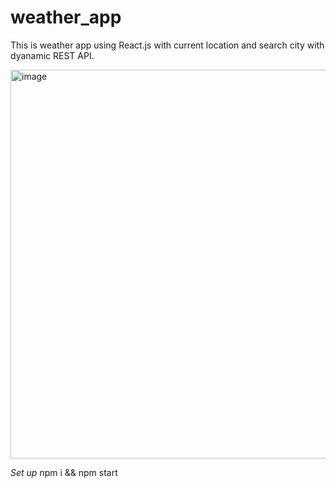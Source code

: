 # weather_app

This is weather app using React.js with current location and search city with dyanamic REST API.

<img width="622" alt="image" src="https://github.com/Twinklehingu/weather_app/assets/64422394/412ebacc-186d-4850-b944-a60bed8ba5db">


*Set up*
npm i && npm start
